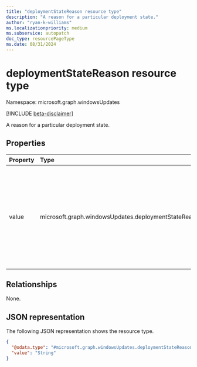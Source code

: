 ```yaml
---
title: "deploymentStateReason resource type"
description: "A reason for a particular deployment state."
author: "ryan-k-williams"
ms.localizationpriority: medium
ms.subservice: autopatch
doc_type: resourcePageType
ms.date: 08/31/2024
---
```


# deploymentStateReason resource type

Namespace: microsoft.graph.windowsUpdates

[!INCLUDE [beta-disclaimer](../../includes/beta-disclaimer.md)]

A reason for a particular deployment state.

## Properties
|Property|Type|Description|
|:---|:---|:---|
|value|microsoft.graph.windowsUpdates.deploymentStateReasonValue|Specifies a reason for the deployment state. Possible values are: `scheduledByOfferWindow`, `offeringByRequest`, `pausedByRequest`, `pausedByMonitoring`. Use the `Prefer: include-unknown-enum-members` request header to get the following value(s) in this [evolvable enum](/graph/best-practices-concept#handling-future-members-in-evolvable-enumerations): `faultedByContentOutdated`. Read-only.|

## Relationships
None.

## JSON representation
The following JSON representation shows the resource type.
<!-- {
  "blockType": "resource",
  "@odata.type": "microsoft.graph.windowsUpdates.deploymentStateReason"
}
-->
``` json
{
  "@odata.type": "#microsoft.graph.windowsUpdates.deploymentStateReason",
  "value": "String"
}
```

